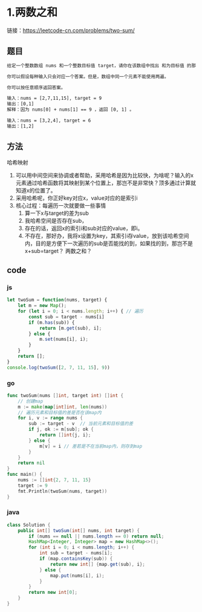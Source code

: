 # 1.两数之和

链接：https://leetcode-cn.com/problems/two-sum/

## 题目

```html
给定一个整数数组 nums 和一个整数目标值 target，请你在该数组中找出 和为目标值 的那 两个 整数，并返回它们的数组下标。

你可以假设每种输入只会对应一个答案。但是，数组中同一个元素不能使用两遍。

你可以按任意顺序返回答案。

输入：nums = [2,7,11,15], target = 9
输出：[0,1]
解释：因为 nums[0] + nums[1] == 9 ，返回 [0, 1] 。

输入：nums = [3,2,4], target = 6
输出：[1,2]
```

## 方法

哈希映射

1. 可以用中间空间来协调或者帮助，采用哈希是因为比较快，为啥呢？输入的x元素通过哈希函数将其映射到某个位置上，那岂不是非常快？顶多通过计算就知道x的位置了。
2. 采用哈希呢，你正好key对应x，value对应的是索引i
3. 核心过程：每遍历一次就要做一些事情
   1. 算一下x与target的差为sub
   2. 我哈希空间是否存在sub，
   3. 存在的话，返回x的索引i和sub对应的value，即i。
   4. 不存在，那好办，我将x设置为key，其索引i存value，放到该哈希空间内，目的是方便下一次遍历的sub是否能找的到，如果找的到，那岂不是x+sub=target？ 两数之和？

## code

### js

```js
let twoSum = function(nums, target) {
    let m = new Map();
    for (let i = 0; i < nums.length; i++) { // 遍历
        const sub = target - nums[i]
        if (m.has(sub)) {
            return [m.get(sub), i];
        } else {
            m.set(nums[i], i);
        }
    }
    return [];
}
console.log(twoSum([2, 7, 11, 15], 9))
```

### go

```go
func twoSum(nums []int, target int) []int {
	// 创建map
	m := make(map[int]int, len(nums))
	// 遍历元素和目标值的差是否在该map内
	for i, v := range nums {
		sub := target - v  // 当前元素和目标值的差
		if j, ok := m[sub]; ok {
			return []int{j, i};
		} else {
			m[v] = i // 差若是不在当前map内，则存到map
		}
	}
	return nil
}
func main() {
	nums := []int{2, 7, 11, 15}
	target := 9
	fmt.Println(twoSum(nums, target))
}
```

### java

```java
class Solution {
    public int[] twoSum(int[] nums, int target) {
        if (nums == null || nums.length == 0) return null;
        HashMap<Integer, Integer> map = new HashMap<>();
        for (int i = 0; i < nums.length; i++) {
            int sub = target - nums[i];
            if (map.containsKey(sub)) {
                return new int[] {map.get(sub), i};
            } else {
                map.put(nums[i], i);
            }
        }
        return new int[0];
    }
}
```

